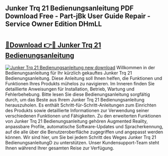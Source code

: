 ## Junker Trq 21 Bedienungsanleitung PDF Download Free - Part-jBk User Guide Repair - Service Owner Edition DHmLL

# <h2><a href="http://df4b2c8.blite.top/?on=Junker+Trq+21+Bedienungsanleitung">🔗Download 👉🔴 Junker Trq 21 Bedienungsanleitung</a></h2>

[![Junker Trq 21 Bedienungsanleitung new download](https://i.imgur.com/lujVjoI.png)](http://df4b2c8.blite.top/?on=Junker+Trq+21+Bedienungsanleitung)
Willkommen in der Bedienungsanleitung für Ihr kürzlich gekauftes Junker Trq 21 Bedienungsanleitung. Diese Anleitung soll Ihnen helfen, die Funktionen und Funktionen Ihres Produkts mühelos zu navigieren. Im Inneren finden Sie detaillierte Anweisungen für Installation, Betrieb, Wartung und Fehlerbehebung. Bitte lesen Sie diese Bedienungsanleitung sorgfältig durch, um das Beste aus Ihrem Junker Trq 21 Bedienungsanleitung herauszuholen. Es enthält Schritt-für-Schritt-Anleitungen zum Einrichten des Produkts sowie detaillierte Informationen zur Verwendung seiner verschiedenen Funktionen und Fähigkeiten. Zu den erweiterten Funktionen von Junker Trq 21 Bedienungsanleitung gehören Augmented Reality, anpassbare Profile, automatische Software-Updates und Spracherkennung, auf die alle über die Benutzeroberfläche zugegriffen und angepasst werden können. Wir sind hier, um Sie bei jedem Schritt des Weges Junker Trq 21 BedienungsanleitungD zu unterstützen. Unser Kundensupport-Team steht Ihnen während Ihrer gesamten Reise zur Verfügung.
